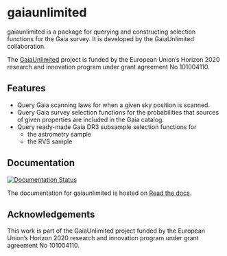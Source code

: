 # gaiaunlimited

gaiaunlimited is a package for querying and constructing selection functions for the Gaia survey. It is developed by the GaiaUnlimited collaboration.

The [GaiaUnlimited](https://gaia-unlimited.org/) project is funded by the European Union’s Horizon 2020 research and innovation program under grant agreement No 101004110.

## Features

- Query Gaia scanning laws for when a given sky position is scanned.
- Query Gaia survey selection functions for the probabilities that sources of given properties are included in the Gaia catalog.
- Query ready-made Gaia DR3 subsample selection functions for
	- the astrometry sample
	- the RVS sample

## Documentation

[![Documentation Status](https://readthedocs.org/projects/gaiaunlimited/badge/?version=latest)](https://gaiaunlimited.readthedocs.io/en/latest/?badge=latest)

The documentation for gaiaunlimited is hosted on [Read the docs](https://gaiaunlimited.readthedocs.io/en/latest).

## Acknowledgements

This work is part of the GaiaUnlimited project funded by the European Union’s
Horizon 2020 research and innovation program under grant agreement No 101004110.
